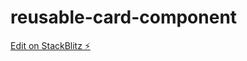 # reusable-card-component

[Edit on StackBlitz ⚡️](https://stackblitz.com/edit/reusable-card-component)